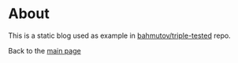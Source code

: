 # About

This is a static blog used as example in [bahmutov/triple-tested](https://github.com/bahmutov/triple-tested) repo.

Back to the [main page](/)